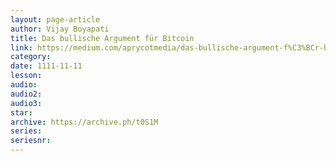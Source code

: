 ```yaml
---
layout: page-article
author: Vijay Boyapati
title: Das bullische Argument für Bitcoin
link: https://medium.com/aprycotmedia/das-bullische-argument-f%C3%BCr-bitcoin-9665e9375727
category: 
date: 1111-11-11
lesson: 
audio: 
audio2: 
audio3: 
star: 
archive: https://archive.ph/t0S1M
series: 
seriesnr: 
---
```

